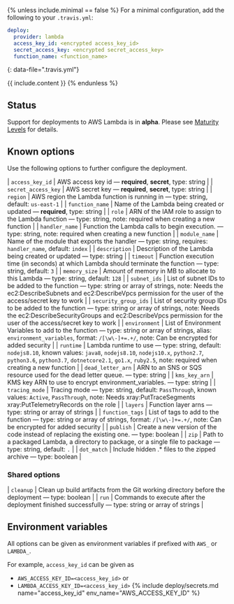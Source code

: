 {% unless include.minimal == false %}
For a minimal configuration, add the following to your `.travis.yml`:

```yaml
deploy:
  provider: lambda
  access_key_id: <encrypted access_key_id>
  secret_access_key: <encrypted secret_access_key>
  function_name: <function_name>
```
{: data-file=".travis.yml"}



{{ include.content }}
{% endunless %}

## Status

Support for deployments to AWS Lambda is in **alpha**. Please see [Maturity Levels](/user/deployment-v2#maturity-levels) for details.
## Known options

Use the following options to further configure the deployment.

| `access_key_id` | AWS access key id &mdash; **required**, **secret**, type: string |
| `secret_access_key` | AWS secret key &mdash; **required**, **secret**, type: string |
| `region` | AWS region the Lambda function is running in &mdash; type: string, default: `us-east-1` |
| `function_name` | Name of the Lambda being created or updated &mdash; **required**, type: string |
| `role` | ARN of the IAM role to assign to the Lambda function &mdash; type: string, note: required when creating a new function |
| `handler_name` | Function the Lambda calls to begin execution. &mdash; type: string, note: required when creating a new function |
| `module_name` | Name of the module that exports the handler &mdash; type: string, requires: `handler_name`, default: `index` |
| `description` | Description of the Lambda being created or updated &mdash; type: string |
| `timeout` | Function execution time (in seconds) at which Lambda should terminate the function &mdash; type: string, default: `3` |
| `memory_size` | Amount of memory in MB to allocate to this Lambda &mdash; type: string, default: `128` |
| `subnet_ids` | List of subnet IDs to be added to the function &mdash; type: string or array of strings, note: Needs the ec2:DescribeSubnets and ec2:DescribeVpcs permission for the user of the access/secret key to work |
| `security_group_ids` | List of security group IDs to be added to the function &mdash; type: string or array of strings, note: Needs the ec2:DescribeSecurityGroups and ec2:DescribeVpcs permission for the user of the access/secret key to work |
| `environment` | List of Environment Variables to add to the function &mdash; type: string or array of strings, alias: `environment_variables`, format: `/[\w\-]+=.+/`, note: Can be encrypted for added security |
| `runtime` | Lambda runtime to use &mdash; type: string, default: `nodejs8.10`, known values: `java8`, `nodejs8.10`, `nodejs10.x`, `python2.7`, `python3.6`, `python3.7`, `dotnetcore2.1`, `go1.x`, `ruby2.5`, note: required when creating a new function |
| `dead_letter_arn` | ARN to an SNS or SQS resource used for the dead letter queue. &mdash; type: string |
| `kms_key_arn` | KMS key ARN to use to encrypt environment_variables. &mdash; type: string |
| `tracing_mode` | Tracing mode &mdash; type: string, default: `PassThrough`, known values: `Active`, `PassThrough`, note: Needs xray:PutTraceSegments xray:PutTelemetryRecords on the role |
| `layers` | Function layer arns &mdash; type: string or array of strings |
| `function_tags` | List of tags to add to the function &mdash; type: string or array of strings, format: `/[\w\-]+=.+/`, note: Can be encrypted for added security |
| `publish` | Create a new version of the code instead of replacing the existing one. &mdash; type: boolean |
| `zip` | Path to a packaged Lambda, a directory to package, or a single file to package &mdash; type: string, default: `.` |
| `dot_match` | Include hidden .* files to the zipped archive &mdash; type: boolean |

### Shared options

| `cleanup` | Clean up build artifacts from the Git working directory before the deployment &mdash; type: boolean |
| `run` | Commands to execute after the deployment finished successfully &mdash; type: string or array of strings |

## Environment variables

All options can be given as environment variables if prefixed with `AWS_` or `LAMBDA_`.

For example, `access_key_id` can be given as 

* `AWS_ACCESS_KEY_ID=<access_key_id>` or 
* `LAMBDA_ACCESS_KEY_ID=<access_key_id>`
{% include deploy/secrets.md name="access_key_id" env_name="AWS_ACCESS_KEY_ID" %}